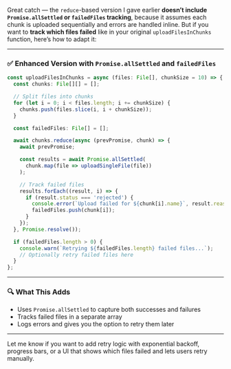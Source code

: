 Great catch — the `reduce`-based version I gave earlier **doesn’t include `Promise.allSettled` or `failedFiles` tracking**, because it assumes each chunk is uploaded sequentially and errors are handled inline. But if you want to **track which files failed** like in your original `uploadFilesInChunks` function, here’s how to adapt it:

---

### ✅ Enhanced Version with `Promise.allSettled` and `failedFiles`

```ts
const uploadFilesInChunks = async (files: File[], chunkSize = 10) => {
  const chunks: File[][] = [];

  // Split files into chunks
  for (let i = 0; i < files.length; i += chunkSize) {
    chunks.push(files.slice(i, i + chunkSize));
  }

  const failedFiles: File[] = [];

  await chunks.reduce(async (prevPromise, chunk) => {
    await prevPromise;

    const results = await Promise.allSettled(
      chunk.map(file => uploadSingleFile(file))
    );

    // Track failed files
    results.forEach((result, i) => {
      if (result.status === 'rejected') {
        console.error(`Upload failed for ${chunk[i].name}`, result.reason);
        failedFiles.push(chunk[i]);
      }
    });
  }, Promise.resolve());

  if (failedFiles.length > 0) {
    console.warn(`Retrying ${failedFiles.length} failed files...`);
    // Optionally retry failed files here
  }
};
```

---

### 🔍 What This Adds

- Uses `Promise.allSettled` to capture both successes and failures
- Tracks failed files in a separate array
- Logs errors and gives you the option to retry them later

---

Let me know if you want to add retry logic with exponential backoff, progress bars, or a UI that shows which files failed and lets users retry manually.
